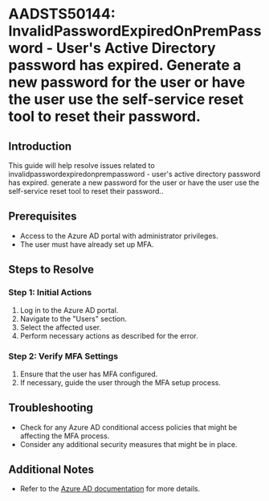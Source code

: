 
# AADSTS50144: InvalidPasswordExpiredOnPremPassword - User's Active Directory password has expired. Generate a new password for the user or have the user use the self-service reset tool to reset their password.

## Introduction
This guide will help resolve issues related to invalidpasswordexpiredonprempassword - user's active directory password has expired. generate a new password for the user or have the user use the self-service reset tool to reset their password..

## Prerequisites
- Access to the Azure AD portal with administrator privileges.
- The user must have already set up MFA.

## Steps to Resolve

### Step 1: Initial Actions
1. Log in to the Azure AD portal.
2. Navigate to the "Users" section.
3. Select the affected user.
4. Perform necessary actions as described for the error.

### Step 2: Verify MFA Settings
1. Ensure that the user has MFA configured.
2. If necessary, guide the user through the MFA setup process.

## Troubleshooting
- Check for any Azure AD conditional access policies that might be affecting the MFA process.
- Consider any additional security measures that might be in place.

## Additional Notes
- Refer to the [Azure AD documentation](https://learn.microsoft.com/en-us/azure/active-directory/) for more details.

